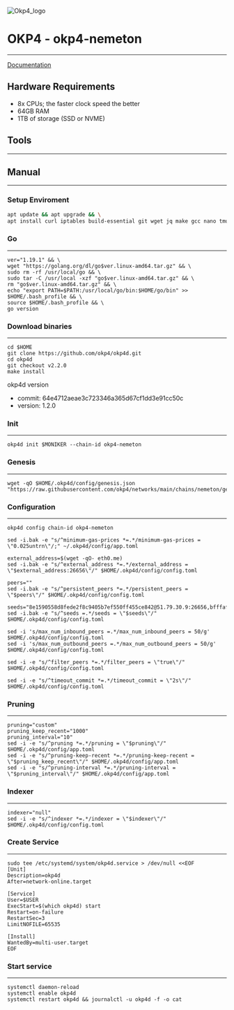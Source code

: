 
![Okp4_logo](https://user-images.githubusercontent.com/58205039/202905030-7e03f289-d75c-4f19-afa7-ff744e96ee5a.png)

# OKP4 - okp4-nemeton
____
[Documentation](https://docs.okp4.network/nodes/run-node)
## Hardware Requirements
+ 8x CPUs; the faster clock speed the better
+ 64GB RAM
+ 1TB of storage (SSD or NVME)

## Tools
____

## Manual
___

### Setup Enviroment
``` bash
apt update && apt upgrade && \
apt install curl iptables build-essential git wget jq make gcc nano tmux htop nvme-cli pkg-config libssl-dev libleveldb-dev tar clang bsdmainutils ncdu unzip libleveldb-dev -y
```
### Go
___
```
ver="1.19.1" && \
wget "https://golang.org/dl/go$ver.linux-amd64.tar.gz" && \
sudo rm -rf /usr/local/go && \
sudo tar -C /usr/local -xzf "go$ver.linux-amd64.tar.gz" && \
rm "go$ver.linux-amd64.tar.gz" && \
echo "export PATH=$PATH:/usr/local/go/bin:$HOME/go/bin" >> $HOME/.bash_profile && \
source $HOME/.bash_profile && \
go version
```
### Download binaries
___
```
cd $HOME
git clone https://github.com/okp4/okp4d.git
cd okp4d
git checkout v2.2.0
make install
```
okp4d version
+ commit: 64e4712aeae3c723346a365d67cf1dd3e91cc50c
+ version: 1.2.0
### Init
____
```
okp4d init $MONIKER --chain-id okp4-nemeton
```
### Genesis
____
```
wget -qO $HOME/.okp4d/config/genesis.json "https://raw.githubusercontent.com/okp4/networks/main/chains/nemeton/genesis.json"
```
### Configuration
____
```
okp4d config chain-id okp4-nemeton

sed -i.bak -e "s/^minimum-gas-prices *=.*/minimum-gas-prices = \"0.025untrn\"/;" ~/.okp4d/config/app.toml

external_address=$(wget -qO- eth0.me)
sed -i.bak -e "s/^external_address *=.*/external_address = \"$external_address:26656\"/" $HOME/.okp4d/config/config.toml

peers=""
sed -i.bak -e "s/^persistent_peers *=.*/persistent_peers = \"$peers\"/" $HOME/.okp4d/config/config.toml

seeds="8e1590558d8fede2f8c9405b7ef550ff455ce842@51.79.30.9:26656,bfffaf3b2c38292bd0aa2a3efe59f210f49b5793@51.91.208.71:26656,106c6974096ca8224f20a85396155979dbd2fb09@198.244.141.176:26656,a7f1dcf7441761b0e0e1f8c6fdc79d3904c22c01@38.242.150.63:36656"
sed -i.bak -e "s/^seeds =.*/seeds = \"$seeds\"/" $HOME/.okp4d/config/config.toml

sed -i 's/max_num_inbound_peers =.*/max_num_inbound_peers = 50/g' $HOME/.okp4d/config/config.toml
sed -i 's/max_num_outbound_peers =.*/max_num_outbound_peers = 50/g' $HOME/.okp4d/config/config.toml

sed -i -e "s/^filter_peers *=.*/filter_peers = \"true\"/" $HOME/.okp4d/config/config.toml

sed -i -e "s/^timeout_commit *=.*/timeout_commit = \"2s\"/" $HOME/.okp4d/config/config.toml
```
### Pruning
____
```
pruning="custom"
pruning_keep_recent="1000"
pruning_interval="10"
sed -i -e "s/^pruning *=.*/pruning = \"$pruning\"/" $HOME/.okp4d/config/app.toml
sed -i -e "s/^pruning-keep-recent *=.*/pruning-keep-recent = \"$pruning_keep_recent\"/" $HOME/.okp4d/config/app.toml
sed -i -e "s/^pruning-interval *=.*/pruning-interval = \"$pruning_interval\"/" $HOME/.okp4d/config/app.toml
```
### Indexer 
____
```
indexer="null"
sed -i -e "s/^indexer *=.*/indexer = \"$indexer\"/" $HOME/.okp4d/config/config.toml
```
### Create Service
____
```
sudo tee /etc/systemd/system/okp4d.service > /dev/null <<EOF
[Unit]
Description=okp4d
After=network-online.target

[Service]
User=$USER
ExecStart=$(which okp4d) start
Restart=on-failure
RestartSec=3
LimitNOFILE=65535

[Install]
WantedBy=multi-user.target
EOF
```
### Start service
____
```
systemctl daemon-reload
systemctl enable okp4d   
systemctl restart okp4d && journalctl -u okp4d -f -o cat
```
